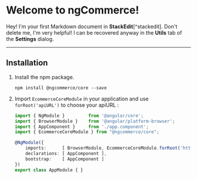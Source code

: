 Welcome to ngCommerce!
===================


Hey! I'm your first Markdown document in **StackEdit**[^stackedit]. Don't delete me, I'm very helpful! I can be recovered anyway in the **Utils** tab of the <i class="icon-cog"></i> **Settings** dialog.

----------


Installation
-------------

1. Install the npm package.
	```
    npm install @ngcommerce/core --save
    ```

2. Import `EcommerceCoreModule` in your application and use `forRoot('apiURL')` to choose your apiURL :

    ```typescript
    import { NgModule }         from '@angular/core';
    import { BrowserModule }    from '@angular/platform-browser';
    import { AppComponent }     from './app.component';
    import { EcommerceCoreModule } from "@ngcommerce/core";

    @NgModule({
        imports:      [ BrowserModule, EcommerceCoreModule.forRoot('http://test/api/') ],
        declarations: [ AppComponent ],
        bootstrap:    [ AppComponent ]
    })
    export class AppModule { } 
    ```
